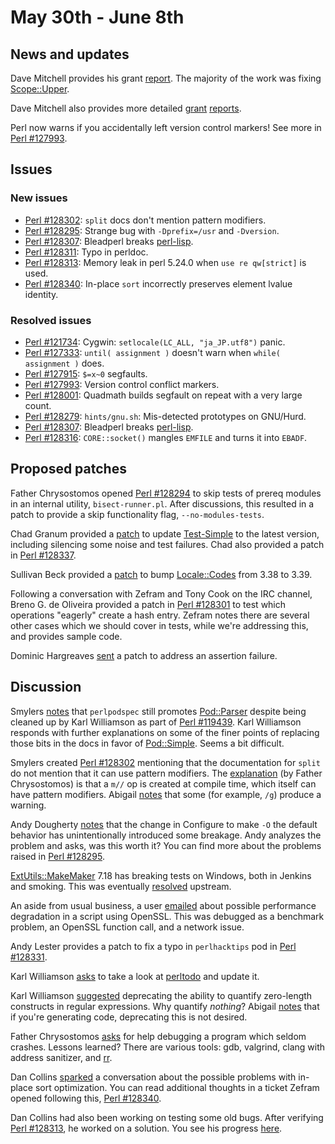 # May 30th - June 8th

## News and updates

Dave Mitchell provides his grant
[report](http://www.nntp.perl.org/group/perl.perl5.porters/236929).
The majority of the work was fixing
[Scope::Upper](https://metacpan.org/pod/Scope::Upper).

Dave Mitchell also provides more detailed
[grant](http://www.nntp.perl.org/group/perl.perl5.porters/236928)
[reports](http://www.nntp.perl.org/group/perl.perl5.porters/237006).

Perl now warns if you accidentally left version control markers!
See more in
[Perl #127993](https://rt.perl.org/Ticket/Display.html?id=127993).

## Issues

### New issues

* [Perl #128302](https://rt.perl.org/Ticket/Display.html?id=128302):
  `split` docs don't mention pattern modifiers.
* [Perl #128295](https://rt.perl.org/Ticket/Display.html?id=128295):
  Strange bug with `-Dprefix=/usr` and `-Dversion`.
* [Perl #128307](https://rt.perl.org/Ticket/Display.html?id=128307):
  Bleadperl breaks
  [perl-lisp](https://metacpan.org/release/perl-lisp).
* [Perl #128311](https://rt.perl.org/Ticket/Display.html?id=128311):
  Typo in perldoc.
* [Perl #128313](https://rt.perl.org/Ticket/Display.html?id=128313):
  Memory leak in perl 5.24.0 when `use re qw[strict]` is used.
* [Perl #128340](https://rt.perl.org/Ticket/Display.html?id=128340):
  In-place `sort` incorrectly preserves element lvalue identity.

### Resolved issues

* [Perl #121734](https://rt.perl.org/Ticket/Display.html?id=121734):
  Cygwin: `setlocale(LC_ALL, "ja_JP.utf8")` panic.
* [Perl #127333](https://rt.perl.org/Ticket/Display.html?id=127333):
  `until( assignment )` doesn't warn when `while( assignment )`
  does.
* [Perl #127915](https://rt.perl.org/Ticket/Display.html?id=127915):
  `$=x~0` segfaults.
* [Perl #127993](https://rt.perl.org/Ticket/Display.html?id=127993):
  Version control conflict markers.
* [Perl #128001](https://rt.perl.org/Ticket/Display.html?id=128001):
  Quadmath builds segfault on repeat with a very large count.
* [Perl #128279](https://rt.perl.org/Ticket/Display.html?id=128279):
  `hints/gnu.sh`: Mis-detected prototypes on GNU/Hurd.
* [Perl #128307](https://rt.perl.org/Ticket/Display.html?id=128307):
  Bleadperl breaks
  [perl-lisp](https://metacpan.org/release/perl-lisp).
* [Perl #128316](https://rt.perl.org/Ticket/Display.html?id=128316):
  `CORE::socket()` mangles `EMFILE` and turns it into `EBADF`.

## Proposed patches

Father Chrysostomos opened
[Perl #128294](https://rt.perl.org/Ticket/Display.html?id=128294)
to skip tests of prereq modules in an internal utility,
`bisect-runner.pl`. After discussions, this resulted in a patch
to provide a skip functionality flag, `--no-modules-tests`.

Chad Granum provided a
[patch](http://www.nntp.perl.org/group/perl.perl5.porters/236860)
to update [Test-Simple](https://metacpan.org/release/Test-Simple)
to the latest version, including silencing some noise and test
failures. Chad also provided a patch in
[Perl #128337](https://rt.perl.org/Ticket/Display.html?id=128337).

Sullivan Beck provided a
[patch](http://www.nntp.perl.org/group/perl.perl5.porters/236903)
to bump [Locale::Codes](https://metacpan.org/pod/Locale::Codes)
from 3.38 to 3.39.

Following a conversation with Zefram and Tony Cook on the IRC
channel, Breno G. de Oliveira provided a patch in
[Perl #128301](https://rt.perl.org/Ticket/Display.html?id=128301)
to test which operations "eagerly" create a hash entry. Zefram
notes there are several other cases which we should cover in
tests, while we're addressing this, and provides sample code.

Dominic Hargreaves
[sent](http://www.nntp.perl.org/group/perl.perl5.porters/236981)
a patch to address an assertion failure.

## Discussion

Smylers
[notes](http://www.nntp.perl.org/group/perl.perl5.porters/236896)
that `perlpodspec` still promotes
[Pod::Parser](https://metacpan.org/pod/Pod::Parser) despite being
cleaned up by Karl Williamson as part of
[Perl #119439](https://rt.perl.org/Ticket/Display.html?id=119439).
Karl Williamson responds with further explanations on some of the
finer points of replacing those bits in the docs in favor of
[Pod::Simple](https://metacpan.org/pod/Pod::Simple). Seems a bit
difficult.

Smylers created
[Perl #128302](https://rt.perl.org/Ticket/Display.html?id=128302)
mentioning that the documentation for `split` do not mention that
it can use pattern modifiers. The
[explanation](http://www.nntp.perl.org/group/perl.perl5.porters/236910)
(by Father Chrysostomos) is that a `m//` op is created at compile
time, which itself can have pattern modifiers. Abigail
[notes](http://www.nntp.perl.org/group/perl.perl5.porters/236908)
that some (for example, `/g`) produce a warning.

Andy Dougherty
[notes](http://www.nntp.perl.org/group/perl.perl5.porters/236937)
that the change in Configure to make `-O` the default behavior
has unintentionally introduced some breakage. Andy analyzes the
problem and asks, was this worth it? You can find more about
the problems raised in
[Perl #128295](https://rt.perl.org/Ticket/Display.html?id=128295).

[ExtUtils::MakeMaker](https://metacpan.org/pod/ExtUtils::MakeMaker)
7.18 has breaking tests on Windows, both in Jenkins and smoking.
This was eventually
[resolved](http://www.nntp.perl.org/group/perl.perl5.porters/236949)
upstream.

An aside from usual business, a user
[emailed](http://www.nntp.perl.org/group/perl.perl5.porters/236930)
about possible performance degradation in a script using OpenSSL.
This was debugged as a benchmark problem, an OpenSSL function call,
and a network issue.

Andy Lester provides a patch to fix a typo in `perlhacktips` pod
in
[Perl #128331](https://rt.perl.org/Ticket/Display.html?id=128331).

Karl Williamson
[asks](http://www.nntp.perl.org/group/perl.perl5.porters/237027)
to take a look at
[perltodo](https://metacpan.org/pod/distribution/perl/pod/perltodo.pod)
and update it.

Karl Williamson
[suggested](http://www.nntp.perl.org/group/perl.perl5.porters/236940)
deprecating the ability to quantify zero-length constructs in
regular expressions. Why quantify *nothing*? Abigail
[notes](http://www.nntp.perl.org/group/perl.perl5.porters/236944)
that if you're generating code, deprecating this is not desired.

Father Chrysostomos
[asks](http://www.nntp.perl.org/group/perl.perl5.porters/236974)
for help debugging a program which seldom crashes. Lessons learned?
There are various tools: gdb, valgrind, clang with address sanitizer,
and [rr](http://rr-project.org/).

Dan Collins
[sparked](http://www.nntp.perl.org/group/perl.perl5.porters/237025)
a conversation about the possible problems with in-place sort
optimization. You can read additional thoughts in a ticket Zefram
opened following this,
[Perl #128340](https://rt.perl.org/Ticket/Display.html?id=128340).

Dan Collins had also been working on testing some old bugs. After
verifying
[Perl #128313](https://rt.perl.org/Ticket/Display.html?id=128313),
he worked on a solution. You see his progress
[here](http://www.nntp.perl.org/group/perl.perl5.porters/237074).
